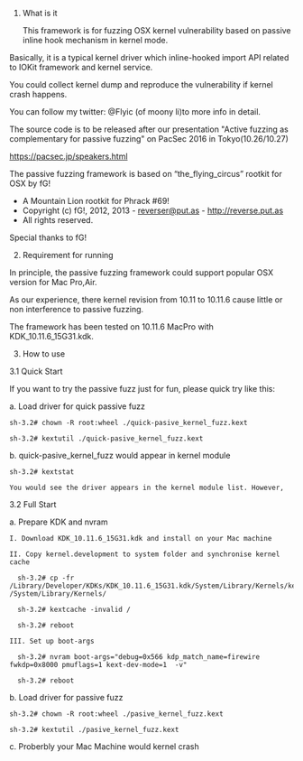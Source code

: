 1. What is it
  
   This framework is for fuzzing OSX kernel vulnerability based on passive inline hook mechanism in kernel mode.

Basically, it is a typical kernel driver which inline-hooked import API related to IOKit framework and kernel service.

You could collect kernel dump and reproduce the vulnerability if kernel crash happens.

You can follow my twitter: @Flyic (of moony li)to more info in detail.

The source code is to be released after our presentation "Active fuzzing as complementary for passive fuzzing" on PacSec 2016 in Tokyo(10.26/10.27)

https://pacsec.jp/speakers.html
 
  The passive fuzzing framework is based on “the_flying_circus” rootkit for OSX by fG!
 * A Mountain Lion rootkit for Phrack #69!
 * Copyright (c) fG!, 2012, 2013 - reverser@put.as - http://reverse.put.as
 * All rights reserved.

  Special thanks to fG!

2. Requirement for running
  
  In principle, the passive fuzzing framework could support popular OSX version for Mac Pro,Air. 

  As our experience, there kernel revision from 10.11 to 10.11.6 cause little or non interference to passive fuzzing. 

  The framework has been tested on 10.11.6 MacPro with KDK_10.11.6_15G31.kdk.

3. How to use

3.1 Quick Start

  If you want to try the passive fuzz just for fun, please quick try like this:

  a. Load driver for  quick passive fuzz

    sh-3.2# chown -R root:wheel ./quick-pasive_kernel_fuzz.kext

    sh-3.2# kextutil ./quick-pasive_kernel_fuzz.kext

  b. quick-pasive_kernel_fuzz would appear in kernel module

    sh-3.2# kextstat

    You would see the driver appears in the kernel module list. However, 

3.2 Full Start

  a. Prepare KDK and nvram 

    I. Download KDK_10.11.6_15G31.kdk and install on your Mac machine

    II. Copy kernel.development to system folder and synchronise kernel cache

      sh-3.2# cp -fr /Library/Developer/KDKs/KDK_10.11.6_15G31.kdk/System/Library/Kernels/kernel.development* /System/Library/Kernels/

      sh-3.2# kextcache -invalid /

      sh-3.2# reboot

    III. Set up boot-args

      sh-3.2# nvram boot-args="debug=0x566 kdp_match_name=firewire fwkdp=0x8000 pmuflags=1 kext-dev-mode=1  -v"

      sh-3.2# reboot


  b. Load driver for passive fuzz

    sh-3.2# chown -R root:wheel ./pasive_kernel_fuzz.kext

    sh-3.2# kextutil ./pasive_kernel_fuzz.kext


  c. Proberbly your Mac Machine would kernel crash 